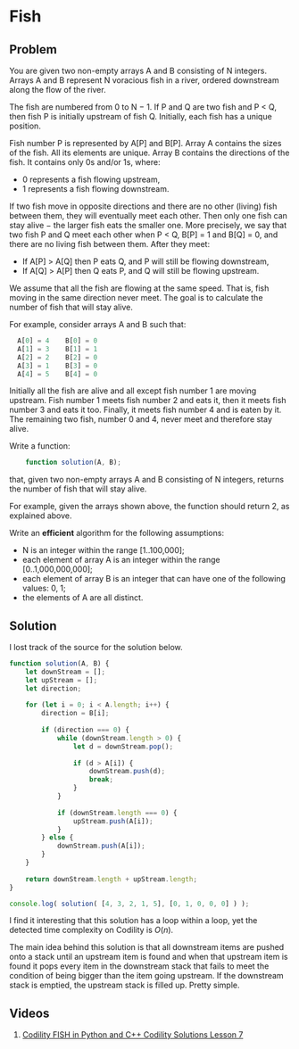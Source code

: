 # Fish

## Problem

You are given two non-empty arrays A and B consisting of N integers. Arrays A and B represent N voracious fish in a river, ordered downstream along the flow of the river.

The fish are numbered from 0 to N − 1. If P and Q are two fish and P < Q, then fish P is initially upstream of fish Q. Initially, each fish has a unique position.

Fish number P is represented by A[P] and B[P]. Array A contains the sizes of the fish. All its elements are unique. Array B contains the directions of the fish. It contains only 0s and/or 1s, where:

- 0 represents a fish flowing upstream,
- 1 represents a fish flowing downstream.

If two fish move in opposite directions and there are no other (living) fish between them, they will eventually meet each other. Then only one fish can stay alive − the larger fish eats the smaller one. More precisely, we say that two fish P and Q meet each other when P < Q, B[P] = 1 and B[Q] = 0, and there are no living fish between them. After they meet:

- If A[P] > A[Q] then P eats Q, and P will still be flowing downstream,
- If A[Q] > A[P] then Q eats P, and Q will still be flowing upstream.

We assume that all the fish are flowing at the same speed. That is, fish moving in the same direction never meet. The goal is to calculate the number of fish that will stay alive.

For example, consider arrays A and B such that:

```js
  A[0] = 4    B[0] = 0
  A[1] = 3    B[1] = 1
  A[2] = 2    B[2] = 0
  A[3] = 1    B[3] = 0
  A[4] = 5    B[4] = 0
```

Initially all the fish are alive and all except fish number 1 are moving upstream. Fish number 1 meets fish number 2 and eats it, then it meets fish number 3 and eats it too. Finally, it meets fish number 4 and is eaten by it. The remaining two fish, number 0 and 4, never meet and therefore stay alive.

Write a function:

```js
    function solution(A, B);
```

that, given two non-empty arrays A and B consisting of N integers, returns the number of fish that will stay alive.

For example, given the arrays shown above, the function should return 2, as explained above.

Write an **efficient** algorithm for the following assumptions:

- N is an integer within the range [1..100,000];
- each element of array A is an integer within the range [0..1,000,000,000];
- each element of array B is an integer that can have one of the following values: 0, 1;
- the elements of A are all distinct.

## Solution

I lost track of the source for the solution below.

```js
function solution(A, B) {
    let downStream = [];
    let upStream = [];
    let direction;
    
    for (let i = 0; i < A.length; i++) {
        direction = B[i];
        
        if (direction === 0) {
            while (downStream.length > 0) {
                let d = downStream.pop();
                
                if (d > A[i]) {
                    downStream.push(d);
                    break;
                }
            }
        
            if (downStream.length === 0) {
                upStream.push(A[i]);
            }
        } else {
            downStream.push(A[i]);
        }
    }
    
    return downStream.length + upStream.length;
}

console.log( solution( [4, 3, 2, 1, 5], [0, 1, 0, 0, 0] ) );
```

I find it interesting that this solution has a loop within a loop, yet the detected time complexity on Codility is $O(n)$.

The main idea behind this solution is that all downstream items are pushed onto a stack until an upstream item is found and when that upstream item is found it pops every item in the downstream stack that fails to meet the condition of being bigger than the item going upstream. If the downstream stack is emptied, the upstream stack is filled up. Pretty simple.

## Videos

1. [Codility FISH in Python and C++ Codility Solutions Lesson 7](https://youtu.be/TzK5WOjUYgU)